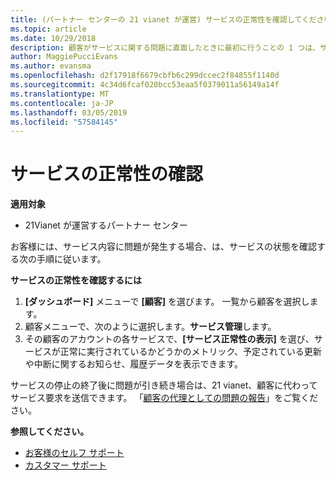 ```yaml
---
title: (パートナー センターの 21 vianet が運営) サービスの正常性を確認してください。
ms.topic: article
ms.date: 10/29/2018
description: 顧客がサービスに関する問題に直面したときに最初に行うことの 1 つは、サービスの正常性の確認です。
author: MaggiePucciEvans
ms.author: evansma
ms.openlocfilehash: d2f17918f6679cbfb6c299dccec2f84855f1140d
ms.sourcegitcommit: 4c34d6fcaf020bcc53eaa5f0379011a56149a14f
ms.translationtype: MT
ms.contentlocale: ja-JP
ms.lasthandoff: 03/05/2019
ms.locfileid: "57584145"
---
```

# <a name="check-service-health"></a>サービスの正常性の確認

**適用対象**

-   21Vianet が運営するパートナー センター


お客様には、サービス内容に問題が発生する場合、は、サービスの状態を確認する次の手順に従います。

**サービスの正常性を確認するには**

1.  **[ダッシュボード]** メニューで **[顧客]** を選びます。 一覧から顧客を選択します。
2.  顧客メニューで、次のように選択します。**サービス管理**します。
3.  その顧客のアカウントの各サービスで、**[サービス正常性の表示]** を選び、サービスが正常に実行されているかどうかのメトリック、予定されている更新や中断に関するお知らせ、履歴データを表示できます。

サービスの停止の終了後に問題が引き続き場合は、21 vianet、顧客に代わってサービス要求を送信できます。 「[顧客の代理としての問題の報告](report-problems-on-behalf-of-a-customer.md)」をご覧ください。

**参照してください。**

-   [お客様のセルフ サポート](customer-self-support.md)
-   [カスタマー サポート](customer-support.md)